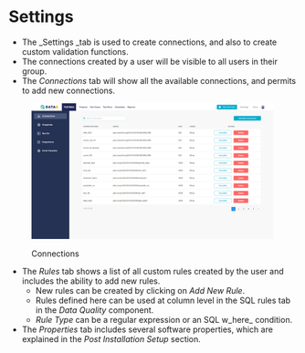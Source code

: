 # Settings

* The \_Settings \_tab is used to create connections, and also to create custom validation functions.
* The connections created by a user will be visible to all users in their group.
* The _Connections_ tab will show all the available connections, and permits to add new connections.

<figure><img src="../../.gitbook/assets/Screenshot (454) (1).png" alt=""><figcaption><p>Connections</p></figcaption></figure>

* The _Rules_ tab shows a list of all custom rules created by the user and includes the ability to add new rules.
  * New rules can be created by clicking on _Add New Rule_.
  * Rules defined here can be used at column level in the SQL rules tab in the _Data Quality_ component.
  * _Rule Type_ can be a regular expression or an SQL w\_here\_ condition.
* The _Properties_ tab includes several software properties, which are explained in the _Post Installation Setup_ section.
